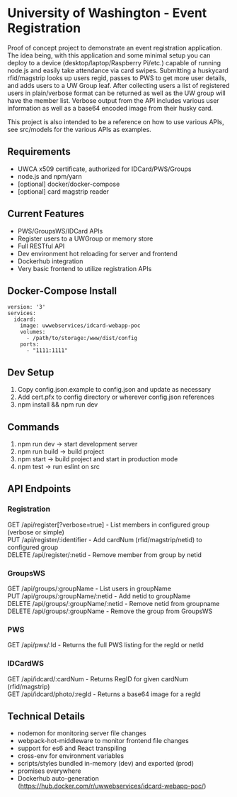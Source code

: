 # University of Washington - Event Registration

Proof of concept project to demonstrate an event registration application.  The idea being, with this application and some minimal setup you can deploy 
to a device (desktop/laptop/Raspberry Pi/etc.) capable of running node.js and easily take attendance via card swipes. Submitting a huskycard rfid/magstrip looks up users regid, 
passes to PWS to get more user details, and adds users to a UW Group leaf.  After collecting users a list of registered users in plain/verbose format
can be returned as well as the UW group will have the member list.  Verbose output from the API includes various user information as well as
a base64 encoded image from their husky card.

This project is also intended to be a reference on how to use various APIs, see src/models for the various APIs as examples.

## Requirements
- UWCA x509 certificate, authorized for IDCard/PWS/Groups
- node.js and npm/yarn
- [optional] docker/docker-compose
- [optional] card magstrip reader

## Current Features
- PWS/GroupsWS/IDCard APIs
- Register users to a UWGroup or memory store
- Full RESTful API
- Dev environment hot reloading for server and frontend
- Dockerhub integration
- Very basic frontend to utilize registration APIs

## Docker-Compose Install
```
version: '3'
services:
  idcard:
    image: uwwebservices/idcard-webapp-poc
    volumes:
      - /path/to/storage:/www/dist/config
    ports:
      - "1111:1111"
```

## Dev Setup
1. Copy config.json.example to config.json and update as necessary
2. Add cert.pfx to config directory or wherever config.json references
3. npm install && npm run dev

## Commands

1. npm run dev -> start development server
2. npm run build -> build project
3. npm start -> build project and start in production mode
4. npm test -> run eslint on src

## API Endpoints

### Registration
GET /api/register[?verbose=true] - List members in configured group (verbose or simple)  
PUT /api/register/:identifier - Add cardNum (rfid/magstrip/netid) to configured group  
DELETE /api/register/:netid - Remove member from group by netid

### GroupsWS
GET /api/groups/:groupName - List users in groupName  
PUT /api/groups/:groupName/:netid - Add netid to groupName  
DELETE /api/groups/:groupName/:netid - Remove netid from groupname  
DELETE /api/groups/:groupName - Remove the group from GroupsWS  

### PWS
GET /api/pws/:Id - Returns the full PWS listing for the regId or netId

### IDCardWS
GET /api/idcard/:cardNum - Returns RegID for given cardNum (rfid/magstrip)  
GET /api/idcard/photo/:regId - Returns a base64 image for a regId

## Technical Details
- nodemon for monitoring server file changes
- webpack-hot-middleware to monitor frontend file changes
- support for es6 and React transpiling
- cross-env for environment variables
- scripts/styles bundled in-memory (dev) and exported (prod)
- promises everywhere
- Dockerhub auto-generation (https://hub.docker.com/r/uwwebservices/idcard-webapp-poc/)